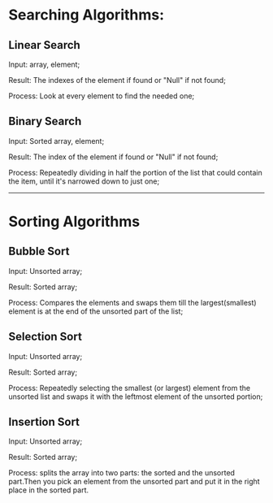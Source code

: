 # Searching Algorithms:
## Linear Search

Input: array, element;

Result: The indexes of the element if found or "Null" if not found;

Process: Look at every element to find the needed one;

## Binary Search

Input: Sorted array, element;

Result: The index of the element if found or "Null" if not found;

Process: Repeatedly dividing in half the portion of the list that could contain the item, until it's narrowed down to just one;

---
# Sorting Algorithms

## Bubble Sort
Input: Unsorted array;

Result: Sorted array;

Process: Compares the elements and swaps them till the largest(smallest) element is at the end of the unsorted part of the list;


## Selection Sort

Input: Unsorted array;

Result: Sorted array;

Process: Repeatedly  selecting the smallest (or largest) element from the unsorted list and swaps it with the leftmost element of the unsorted portion;

## Insertion Sort

Input: Unsorted array;

Result: Sorted array;

Process: splits the array into two parts: the sorted and the unsorted part.Then you pick an element from the unsorted part and put it in the right place in the sorted part.